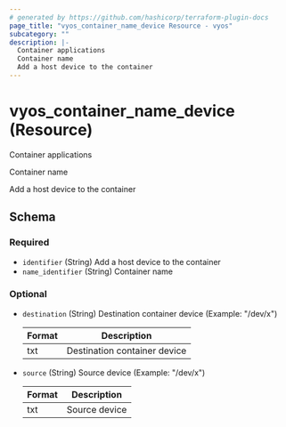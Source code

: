 ```yaml
---
# generated by https://github.com/hashicorp/terraform-plugin-docs
page_title: "vyos_container_name_device Resource - vyos"
subcategory: ""
description: |-
  Container applications
  Container name
  Add a host device to the container
---
```


# vyos_container_name_device (Resource)

Container applications

Container name

Add a host device to the container



<!-- schema generated by tfplugindocs -->
## Schema

### Required

- `identifier` (String) Add a host device to the container
- `name_identifier` (String) Container name

### Optional

- `destination` (String) Destination container device (Example: "/dev/x")

    |  Format  |  Description  |
    |----------|---------------|
    |  txt  |  Destination container device  |
- `source` (String) Source device (Example: "/dev/x")

    |  Format  |  Description  |
    |----------|---------------|
    |  txt  |  Source device  |
